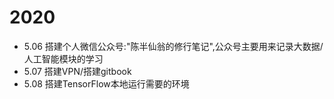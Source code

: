# 2020
- 5.06 搭建个人微信公众号:"陈半仙翁的修行笔记",公众号主要用来记录大数据/人工智能模块的学习
- 5.07 搭建VPN/搭建gitbook
- 5.08 搭建TensorFlow本地运行需要的环境